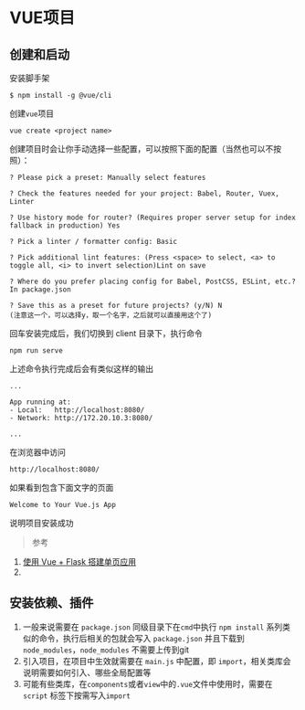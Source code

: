 # VUE项目

## 创建和启动

安装脚手架

```shell
$ npm install -g @vue/cli
```

创建`vue`项目

``` shell
vue create <project name>
```

创建项目时会让你手动选择一些配置，可以按照下面的配置（当然也可以不按照）：

```shell
? Please pick a preset: Manually select features

? Check the features needed for your project: Babel, Router, Vuex, Linter

? Use history mode for router? (Requires proper server setup for index fallback in production) Yes

? Pick a linter / formatter config: Basic

? Pick additional lint features: (Press <space> to select, <a> to toggle all, <i> to invert selection)Lint on save

? Where do you prefer placing config for Babel, PostCSS, ESLint, etc.? In package.json

? Save this as a preset for future projects? (y/N) N
(注意这一个，可以选择y，取一个名字，之后就可以直接用这个了)

```

回车安装完成后，我们切换到 client 目录下，执行命令

```shell
npm run serve
```

上述命令执行完成后会有类似这样的输出

```shell
...

App running at:
- Local:   http://localhost:8080/
- Network: http://172.20.10.3:8080/

...
```

在浏览器中访问

```
http://localhost:8080/
```

如果看到包含下面文字的页面

```
Welcome to Your Vue.js App
```

说明项目安装成功



> 参考

1. [使用 Vue + Flask 搭建单页应用](https://juejin.im/post/5cd9fc506fb9a0324c20dcbb)
2. 

## 安装依赖、插件

1. 一般来说需要在 `package.json` 同级目录下在`cmd`中执行 `npm install` 系列类似的命令，执行后相关的包就会写入 `package.json` 并且下载到 `node_modules`，`node_modules` 不需要上传到git
2. 引入项目，在项目中生效就需要在 `main.js` 中配置，即 `import`，相关类库会说明需要如何引入、哪些全局配置等
3. 可能有些类库，在`components`或者`view`中的`.vue`文件中使用时，需要在 `script` 标签下按需写入`import`


